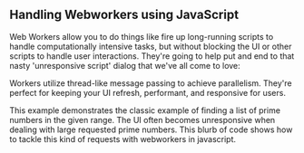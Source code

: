 ## Handling Webworkers using JavaScript

Web Workers allow you to do things like fire up long-running scripts to handle computationally intensive tasks, 
but without blocking the UI or other scripts to handle user interactions. 
They're going to help put and end to that nasty 'unresponsive script' dialog that we've all come to love:

Workers utilize thread-like message passing to achieve parallelism. They're perfect for keeping your 
UI refresh, performant, and responsive for users.

This example demonstrates the classic example of finding a list of prime numbers in the given range. The UI often becomes unresponsive when dealing with large requested prime numbers. This blurb of code shows how to tackle this kind of requests with webworkers in javascript.

